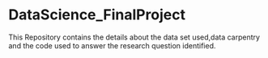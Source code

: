 # DataScience_FinalProject
This Repository contains the details about the data set used,data carpentry and the code used to answer the research question identified.
